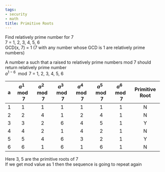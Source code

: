 ```yaml
---
tags:
- security
- math
title: Primitive Roots
---
```


Find relatively prime number for 7  
7 = 1, 2, 3, 4, 5, 6  
GCD(x, 7) = 1 (7 with any number whose GCD is 1 are relatively prime numbers)

A number a such that a raised to relatively prime numbers mod 7 should return relatively prime number  
$a^{1-6} \mod 7$ = 1, 2, 3, 4, 5, 6

| a   | $a^1 \mod 7$ | $a^2 \mod 7$ | $a^3 \mod 7$ | $a^4 \mod 7$ | $a^5 \mod 7$ | $a^6 \mod 7$ | Primitive Root |
| --- | :----------: | :----------: | :----------: | :----------: | :----------: | :----------: | :------------: |
| 1   |      1       |      1       |      1       |      1       |      1       |      1       |       N        |
| 2   |      2       |      4       |      1       |      2       |      4       |      1       |       N        |
| 3   |      3       |      2       |      6       |      4       |      5       |      1       |       Y        |
| 4   |      4       |      2       |      1       |      4       |      2       |      1       |       N        |
| 5   |      5       |      4       |      6       |      3       |      2       |      1       |       Y        |
| 6   |      6       |      1       |      6       |      1       |      6       |      1       |       N        |

Here 3, 5 are the primitive roots of 7  
If we get mod value as 1 then the sequence is going to repeat again